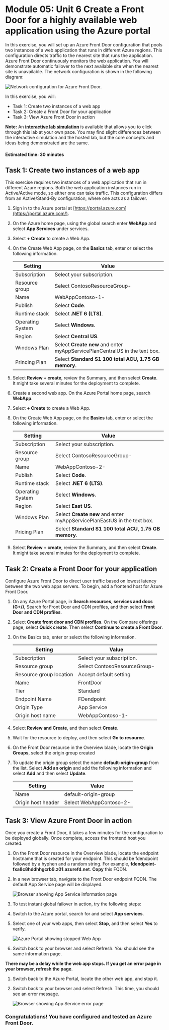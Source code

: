 # Module 05: Unit 6 Create a Front Door for a highly available web application using the Azure portal

In this exercise, you will set up an Azure Front Door configuration that pools two instances of a web application that runs in different Azure regions. This configuration directs traffic to the nearest site that runs the application. Azure Front Door continuously monitors the web application. You will demonstrate automatic failover to the next available site when the nearest site is unavailable. The network configuration is shown in the following diagram:

![Network configuration for Azure Front Door.](../media/front-door-environment-diagram.png)

In this exercise, you will:

+ Task 1: Create two instances of a web app
+ Task 2: Create a Front Door for your application
+ Task 3: View Azure Front Door in action

**Note:** An **[interactive lab simulation](https://mslabs.cloudguides.com/guides/AZ-700%20Lab%20Simulation%20-%20Create%20a%20Front%20Door%20profile%20for%20a%20highly%20available%20web%20application)** is available that allows you to click through this lab at your own pace. You may find slight differences between the interactive simulation and the hosted lab, but the core concepts and ideas being demonstrated are the same.


#### Estimated time: 30 minutes

## Task 1: Create two instances of a web app

This exercise requires two instances of a web application that run in different Azure regions. Both the web application instances run in Active/Active mode, so either one can take traffic. This configuration differs from an Active/Stand-By configuration, where one acts as a failover.

1. Sign in to the Azure portal at [https://portal.azure.com](https://portal.azure.com/).

1. On the Azure home page, using the global search enter **WebApp** and select **App Services** under services.

1. Select **+ Create** to create a Web App.

1. On the Create Web App page, on the **Basics** tab, enter or select the following information.

   | **Setting**      | **Value**                                                    |
   | ---------------- | ------------------------------------------------------------ |
   | Subscription     | Select your subscription.                                    |
   | Resource group   | Select ContosoResourceGroup-<inject key="DeploymentID" enableCopy="false"/>                |
   | Name             | WebAppContoso-1-<inject key="DeploymentID" enableCopy="false"/> |
   | Publish          | Select **Code**.                                             |
   | Runtime stack    | Select **.NET 6 (LTS)**.                                     |
   | Operating System | Select **Windows**.                                          |
   | Region           | Select **Central US**.                                       |
   | Windows Plan     | Select **Create new** and enter myAppServicePlanCentralUS in the text box. |
   | Princing Plan    | Select **Standard S1 100 total ACU, 1.75 GB memory**.        |

1. Select **Review + create**, review the Summary, and then select **Create**.   
   ‎It might take several minutes for the deployment to complete.

1. Create a second web app. On the Azure Portal home page, search  **WebApp**.

1. Select **+ Create** to create a Web App.

1. On the Create Web App page, on the **Basics** tab, enter or select the following information.

   | **Setting**      | **Value**                                                    |
   | ---------------- | ------------------------------------------------------------ |
   | Subscription     | Select your subscription.                                    |
   | Resource group   | Select ContosoResourceGroup-<inject key="DeploymentID" enableCopy="false"/>               |
   | Name             | WebAppContoso-2-<inject key="DeploymentID" enableCopy="false"/> |
   | Publish          | Select **Code**.                                             |
   | Runtime stack    | Select **.NET 6 (LTS)**.                                     |
   | Operating System | Select **Windows**.                                          |
   | Region           | Select **East US**.                                          |
   | Windows Plan     | Select **Create new** and enter myAppServicePlanEastUS in the text box. |
   | Pricing Plan     | Select **Standard S1 100 total ACU, 1.75 GB memory**.        |

1. Select **Review + create**, review the Summary, and then select **Create**.   
   ‎It might take several minutes for the deployment to complete.

## Task 2: Create a Front Door for your application

Configure Azure Front Door to direct user traffic based on lowest latency between the two web apps servers. To begin, add a frontend host for Azure Front Door.

1. On any Azure Portal page, in **Search resources, services and docs (G+/)**, Search for Front Door and CDN profiles, and then select **Front Door and CDN profiles**.

1. Select **Create front door and CDN profiles**. On the Compare offerings page, select **Quick create**. Then select **Continue to create a Front Door**.

1. On the Basics tab, enter or select the following information.


   | **Setting**             | **Value**                                    |
   | ----------------------- | -------------------------------------------- |
   | Subscription            | Select your subscription.                    |
   | Resource group          | Select ContosoResourceGroup-<inject key="DeploymentID" enableCopy="false"/>                  |
   | Resource group location | Accept default setting                       |
   | Name                    |FrontDoor<inject key="DeploymentID" enableCopy="false"/>   |
   | Tier                    | Standard   |
   | Endpoint Name           | FDendpoint   |
   | Origin Type             | App Service| 
   | Origin host name        | WebAppContoso-1-<inject key="DeploymentID" enableCopy="false"/> |
   

1. Select **Review and Create**, and then select **Create**.

1. Wait for the resource to deploy, and then select **Go to resource**.
1. On the Front Door resource in the Overview blade, locate the **Origin Groups**, select the origin group created
1. To update the origin group select the name **default-origin-group** from the list. Select **Add an origin** and add the following information and select **Add** and then select **Update**.

   
   | **Setting**             | **Value**                                    |
   | ----------------------- | -------------------------------------------- |
   | Name                    | default-origin-group                    |
   | Origin host header      | Select WebAppContoso-2-<inject key="DeploymentID" enableCopy="false"/> |
   

## Task 3: View Azure Front Door in action

Once you create a Front Door, it takes a few minutes for the configuration to be deployed globally. Once complete, access the frontend host you created. 

1. On the Front Door resource in the Overview blade, locate the endpoint hostname that is created for your endpoint. This should be fdendpoint followed by a hyphen and a random string. For example, **fdendpoint-fxa8c8hddhhgcrb9.z01.azurefd.net**. **Copy** this FQDN.

1. In a new browser tab, navigate to the Front Door endpoint FQDN. The default App Service page will be displayed.
   
   ![Browser showing App Service information page](../media/mo5u64.png)

1. To test instant global failover in action, try the following steps:

1. Switch to the Azure portal, search for and select **App services**. 

1. Select one of your web apps, then select **Stop**, and then select **Yes** to verify.

   ![Azure Portal showing stopped Web App](../media/stop-web-app.png)

1. Switch back to your browser and select Refresh. You should see the same information page.

  **There may be a delay while the web app stops. If you get an error page in your browser, refresh the page**.

1. Switch back to the Azure Portal, locate the other web app, and stop it.

1. Switch back to your browser and select Refresh. This time, you should see an error message.

   ![Browser showing App Service error page](../media/web-apps-both-stopped.png)

  ### Congratulations! You have configured and tested an Azure Front Door.
   

